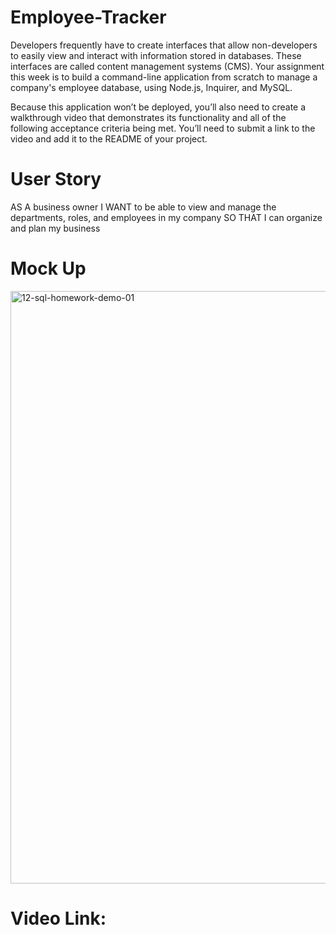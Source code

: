 # Employee-Tracker

Developers frequently have to create interfaces that allow non-developers to easily view and interact with information stored in databases. These interfaces are called content management systems (CMS). Your assignment this week is to build a command-line application from scratch to manage a company's employee database, using Node.js, Inquirer, and MySQL.

Because this application won’t be deployed, you’ll also need to create a walkthrough video that demonstrates its functionality and all of the following acceptance criteria being met. You’ll need to submit a link to the video and add it to the README of your project.

# User Story

AS A business owner
I WANT to be able to view and manage the departments, roles, and employees in my company
SO THAT I can organize and plan my business

# Mock Up 
<img width="948" alt="12-sql-homework-demo-01" src="https://user-images.githubusercontent.com/93934820/152455657-a47346bd-621e-41c1-8330-403873951e72.png">

# Video Link: 
